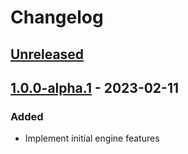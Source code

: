 # Changelog

## [Unreleased][unreleased]

## [1.0.0-alpha.1][] - 2023-02-11

### Added

- Implement initial engine features

[unreleased]: https://github.com/rohiievych/swayer/compare/v1.0.0-alpha.1...HEAD
[1.0.0-alpha.1]: https://github.com/rohiievych/swayer/releases/tag/v1.0.0-alpha.1
